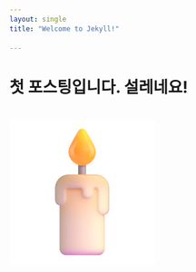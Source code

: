 ```yaml
---
layout: single
title: "Welcome to Jekyll!"

---
```


# 첫 포스팅입니다. 설레네요!

# ![candle_1f56f-fe0f](../images/2022-08-25-test/candle_1f56f-fe0f-1500815.png)
